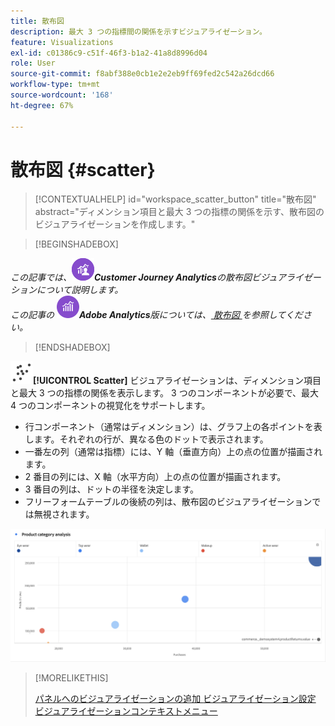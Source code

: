 ```yaml
---
title: 散布図
description: 最大 3 つの指標間の関係を示すビジュアライゼーション。
feature: Visualizations
exl-id: c01386c9-c51f-46f3-b1a2-41a8d8996d04
role: User
source-git-commit: f8abf388e0cb1e2e2eb9ff69fed2c542a26dcd66
workflow-type: tm+mt
source-wordcount: '168'
ht-degree: 67%

---
```


# 散布図 {#scatter}

<!-- markdownlint-disable MD034 -->

>[!CONTEXTUALHELP]
>id="workspace_scatter_button"
>title="散布図"
>abstract="ディメンション項目と最大 3 つの指標の関係を示す、散布図のビジュアライゼーションを作成します。"

<!-- markdownlint-enable MD034 -->


>[!BEGINSHADEBOX]

*この記事では、![CustomerJourneyAnalytics](/help/assets/icons/CustomerJourneyAnalytics.svg)**Customer Journey Analytics**の散布図ビジュアライゼーションについて説明します。<br/> この記事の ![AdobeAnalytics](/help/assets/icons/AdobeAnalytics.svg)**Adobe Analytics**版については、[ 散布図 ](https://experienceleague.adobe.com/en/docs/analytics/analyze/analysis-workspace/visualizations/scatterplot) を参照してください。*

>[!ENDSHADEBOX]


![GraphScatter](/help/assets/icons/GraphScatter.svg)**[!UICONTROL Scatter]** ビジュアライゼーションは、ディメンション項目と最大 3 つの指標の関係を表示します。 3 つのコンポーネントが必要で、最大 4 つのコンポーネントの視覚化をサポートします。

* 行コンポーネント（通常はディメンション）は、グラフ上の各ポイントを表します。それぞれの行が、異なる色のドットで表示されます。
* 一番左の列（通常は指標）には、Y 軸（垂直方向）上の点の位置が描画されます。
* 2 番目の列には、X 軸（水平方向）上の点の位置が描画されます。
* 3 番目の列は、ドットの半径を決定します。
* フリーフォームテーブルの後続の列は、散布図のビジュアライゼーションでは無視されます。

![ 複数のディメンション項目を示した散布図の例 ](assets/scatter.png)

>[!MORELIKETHIS]
>
>[ パネルへのビジュアライゼーションの追加 ](/help/analysis-workspace/visualizations/freeform-analysis-visualizations.md#add-visualizations-to-a-panel)
>[ビジュアライゼーション設定 ](/help/analysis-workspace/visualizations/freeform-analysis-visualizations.md#settings)
>[ビジュアライゼーションコンテキストメニュー ](/help/analysis-workspace/visualizations/freeform-analysis-visualizations.md#context-menu)
>
